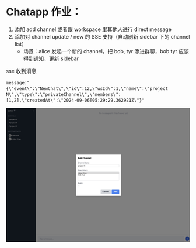 # Chatapp 作业：

1. 添加 add channel 或者跟 workspace 里其他人进行 direct message
2. 添加对 channel update / new 的 SSE 支持（自动刷新 sidebar 下的 channel list）
    * 场景：alice 发起一个新的 channel，把 bob, tyr 添进群聊，bob tyr 应该得到通知，更新 sidebar


sse 收到消息
```
message:"{\"event\":\"NewChat\",\"id\":12,\"wsId\":1,\"name\":\"project N\",\"type\":\"privateChannel\",\"members\":[1,2],\"createdAt\":\"2024-09-06T05:29:29.362921Z\"}"
```
![](assets/17256006954200.jpg)
